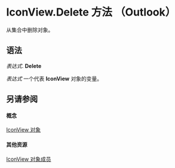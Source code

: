 
# IconView.Delete 方法 （Outlook）

从集合中删除对象。


## 语法

 _表达式_. **Delete**

 _表达式_ 一个代表 **IconView** 对象的变量。


## 另请参阅


#### 概念


[IconView 对象](dc2efa6c-4752-f713-f77e-378036f358dc.md)
#### 其他资源


[IconView 对象成员](f29e5d94-b231-bd9a-d993-1884a3e2b97b.md)